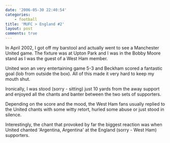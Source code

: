 ```yaml
---
date: '2006-05-30 22:40:54'
categories:
    - football
title: 'MUFC > England #2'
layout: post
comments: true
---
```

In April 2002, I got off my barstool and actually went to see a
Manchester United game. The fixture was at Upton Park and I was in the
Bobby Moore stand as I was the guest of a West Ham member.

United won an very entertaining game 5-3 and Beckham scored a fantastic
goal (lob from outside the box). All of this made it very hard to keep
my mouth shut.

Ironically, I was stood (sorry - sitting) just 10 yards from the away
support and enjoyed all the chants and banter between the two sets of
supporters.

Depending on the score and the mood, the West Ham fans usually replied
to the United chants with some witty retort, hurled some abuse or just
stood in silence.

Interestingly, the chant that provoked by far the biggest reaction was
when United chanted 'Argentina, Argentina' at the England (sorry - West
Ham) supporters.
